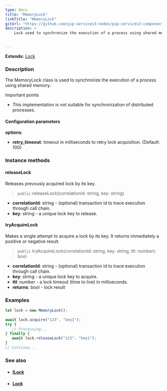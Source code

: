 ```yaml
---
type: docs
title: "MemoryLock"
linkTitle: "MemoryLock"
gitUrl: "https://github.com/pip-services3-nodex/pip-services3-components-nodex"
description: >
    Lock used to synchronize the execution of a process using shared memory.

    
---
```


**Extends:** [Lock](../lock)

### Description

The MemoryLock class is used to synchronize the execution of a process using shared memory.

Important points

- This implementation is not suitable for synchronization of distributed processes.

#### Configuration parameters
**options**:
- **retry_timeout**: timeout in milliseconds to retry lock acquisition. (Default: 100)


### Instance methods

#### releaseLock
Releases prevously acquired lock by its key.

> `public` releaseLock(correlationId: string, key: string)

- **correlationId**: string - (optional) transaction id to trace execution through call chain.
- **key**: string - a unique lock key to release.


#### tryAcquireLock
Makes a single attempt to acquire a lock by its key.
It returns immediately a positive or negative result.

> `public` tryAcquireLock(correlationId: string, key: string, ttl: number): bool

- **correlationId**: string - (optional) transaction id to trace execution through call chain.
- **key**: string - a unique lock key to acquire.
- **ttl**: number - a lock timeout (time to live) in milliseconds.
- **returns**: bool - lock result

### Examples

```typescript
let lock = new MemoryLock();
   
await lock.acquire("123", "key1");
try {
   // Processing...
} finally {
   await lock.releaseLock("123", "key1");
}
// Continue...

```

### See also
- #### [ILock](../ilock)
- #### [Lock](../lock)
